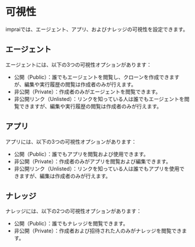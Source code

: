 # 可視性

impraiでは、エージェント、アプリ、およびナレッジの可視性を設定できます。

## エージェント

エージェントには、以下の3つの可視性オプションがあります：

* 公開（Public）：誰でもエージェントを閲覧し、クローンを作成できますが、編集や実行履歴の閲覧は作成者のみが行えます。
* 非公開（Private）：作成者のみがエージェントを閲覧できます。
* 非公開リンク（Unlisted）：リンクを知っている人は誰でもエージェントを閲覧できますが、編集や実行履歴の閲覧は作成者のみが行えます。

## アプリ

アプリには、以下の3つの可視性オプションがあります：

* 公開（Public）：誰でもアプリを閲覧および使用できます。
* 非公開（Private）：作成者のみがアプリを閲覧および編集できます。
* 非公開リンク（Unlisted）：リンクを知っている人は誰でもアプリを使用できますが、編集は作成者のみが行えます。

## ナレッジ

ナレッジには、以下の2つの可視性オプションがあります：

* 公開（Public）：誰でもナレッジを閲覧できます。
* 非公開（Private）：作成者および招待された人のみがナレッジを閲覧できます。